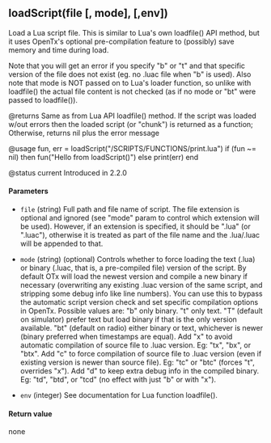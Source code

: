 <!-- This file was generated by the script. Do not edit it, any changes will be lost! -->

## loadScript(file [, mode], [,env])



Load a Lua script file. This is similar to Lua's own loadfile() API method,  but it uses
OpenTx's optional pre-compilation feature to (possibly) save memory and time during load.

  Note that you will get an error if you specify "b" or "t" and that specific version of the file does not exist (eg. no .luac file when "b" is used).
  Also note that mode is NOT passed on to Lua's loader function, so unlike with loadfile() the actual file content is not checked (as if no mode or "bt" were passed to loadfile()).

@returns Same as from Lua API loadfile() method.
  If the script was loaded w/out errors then the loaded script (or "chunk") is returned as a function;
  Otherwise, returns nil plus the error message

@usage
  fun, err = loadScript("/SCRIPTS/FUNCTIONS/print.lua")
  if (fun ~= nil) then
     fun("Hello from loadScript()")
  else
     print(err)
  end

@status current Introduced in 2.2.0


#### Parameters

* `file` (string) Full path and file name of script. The file extension is optional and ignored (see "mode" param to control
  which extension will be used). However, if an extension is specified, it should be ".lua" (or ".luac"), otherwise it is treated
  as part of the file name and the .lua/.luac will be appended to that.

* `mode` (string) (optional) Controls whether to force loading the text (.lua) or binary (.luac, that is, a pre-compiled file)
  version of the script. By default OTx will load the newest version and compile a new binary if necessary (overwriting any
  existing .luac version of the same script, and stripping some debug info like line numbers). You can use this to bypass the automatic
  script version check and set specific compilation options in OpenTx.
    Possible values are:
      "b" only binary.
      "t" only text.
      "T" (default on simulator) prefer text but load binary if that is the only version available.
      "bt" (default on radio) either binary or text, whichever is newer (binary preferred when timestamps are equal).
      Add "x" to avoid automatic compilation of source file to .luac version.
        Eg: "tx", "bx", or "btx".
      Add "c" to force compilation of source file to .luac version (even if existing version is newer than source file).
        Eg: "tc" or "btc" (forces "t", overrides "x").
      Add "d" to keep extra debug info in the compiled binary.
        Eg: "td", "btd", or "tcd" (no effect with just "b" or with "x").

* `env` (integer) See documentation for Lua function loadfile().



#### Return value

none

